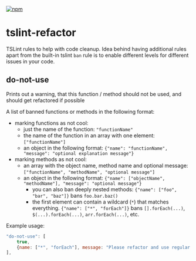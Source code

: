 [![npm](https://img.shields.io/npm/v/tslint-refactor.svg)](https://www.npmjs.com/package/tslint-refactor)

# tslint-refactor
TSLint rules to help with code cleanup. 
Idea behind having additional rules apart from the built-in tslint `ban` rule is to enable different levels for different issues in your code.

## do-not-use
Prints out a warning, that this function / method should not be used, and should get refactored if possible

A list of banned functions or methods in the following format:
* marking functions as not cool:
  * just the name of the function: `"functionName"`
  * the name of the function in an array with one element: `["functionName"]`
  * an object in the following format: `{"name": "functionName", "message": "optional explanation message"}`
* marking  methods as not cool:
  * an array with the object name, method name and optional message: `["functionName", "methodName", "optional message"]`
  * an object in the following format: `{"name": ["objectName", "methodName"], "message": "optional message"}`
    * you can also ban deeply nested methods: `{"name": ["foo", "bar", "baz"]}` bans `foo.bar.baz()`
    * the first element can contain a wildcard (`*`) that matches everything. `{"name": ["*", "forEach"]}` bans
      `[].forEach(...)`, `$(...).forEach(...)`, `arr.forEach(...)`, etc.

Example usage:
```js
"do-not-use": [
    true,
    {name: ["*", "forEach"], message: "Please refactor and use regular loops instead"},
],
```
